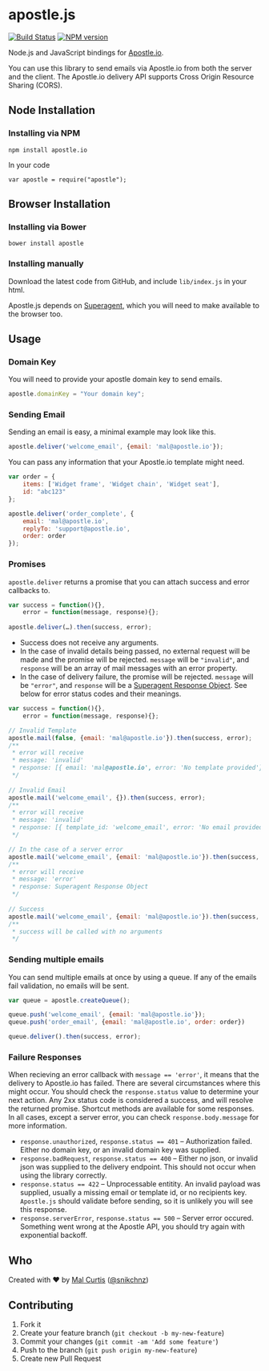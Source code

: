 # apostle.js

[![Build Status](https://travis-ci.org/apostle/apostle.js.png?branch=master)](https://travis-ci.org/apostle/apostle.js)
[![NPM version](https://badge.fury.io/js/apostle.png)](http://badge.fury.io/js/apostle)

Node.js and JavaScript bindings for [Apostle.io](http://apostle.io).

You can use this library to send emails via Apostle.io from both the server and the client. The Apostle.io delivery API supports Cross Origin Resource Sharing (CORS).

## Node Installation

### Installing via NPM

```
npm install apostle.io
```

In your code

```
var apostle = require("apostle");
```

## Browser Installation

### Installing via Bower

```
bower install apostle
```

### Installing manually

Download the latest code from GitHub, and include `lib/index.js` in your html.

Apostle.js depends on [Superagent](https://github.com/visionmedia/superagent), which you will need to make available to the browser too.


## Usage

### Domain Key

You will need to provide your apostle domain key to send emails.

```js
apostle.domainKey = "Your domain key";
```

### Sending Email

Sending an email is easy, a minimal example may look like this.

```js
apostle.deliver('welcome_email', {email: 'mal@apostle.io'});
```

You can pass any information that your Apostle.io template might need.


```js
var order = {
	items: ['Widget frame', 'Widget chain', 'Widget seat'],
	id: "abc123"
};

apostle.deliver('order_complete', {
	email: 'mal@apostle.io',
	replyTo: 'support@apostle.io',
	order: order
});
```

### Promises
`apostle.deliver` returns a promise that you can attach success and error callbacks to.

```js
var success = function(){},
	error = function(message, response){};
	
apostle.deliver(…).then(success, error);
```

* Success does not receive any arguments.
* In the case of invalid details being passed, no external request will be made and the promise will be rejected. `message` will be `"invalid"`, and `response` will be an array of mail messages with an error property.
* In the case of delivery failure, the promise will be rejected. `message` will be `"error"`, and `response`  will be a [Superagent Response Object](http://visionmedia.github.io/superagent/#response-properties). See below for error status codes and their meanings.


```js
var success = function(){},
	error = function(message, response){};

// Invalid Template
apostle.mail(false, {email: 'mal@apostle.io'}).then(success, error);
/**
 * error will receive
 * message: 'invalid'
 * response: [{ email: 'mal@apostle.io', error: 'No template provided'}]
 */
 
// Invalid Email
apostle.mail('welcome_email', {}).then(success, error);
/**
 * error will receive
 * message: 'invalid'
 * response: [{ template_id: 'welcome_email', error: 'No email provided'}]
 */

// In the case of a server error
apostle.mail('welcome_email', {email: 'mal@apostle.io'}).then(success, error);
/**
 * error will receive
 * message: 'error'
 * response: Superagent Response Object
 */
 
// Success
apostle.mail('welcome_email', {email: 'mal@apostle.io'}).then(success, error);
/**
 * success will be called with no arguments
 */

```

### Sending multiple emails

You can send multiple emails at once by using a queue. If any of the emails fail validation, no emails will be sent.

```js
var queue = apostle.createQueue();

queue.push('welcome_email', {email: 'mal@apostle.io'});
queue.push('order_email', {email: 'mal@apostle.io', order: order})

queue.deliver().then(success, error);
```

### Failure Responses

When recieving an error callback with `message == 'error'`, it means that the delivery to Apostle.io has failed. There are several circumstances where this might occur. You should check the `response.status` value to determine your next action. Any 2xx status code is considered a success, and will resolve the returned promise. Shortcut methods are available for some responses. In all cases, except a server error,  you can check `response.body.message` for more information.

* `response.unauthorized`, `response.status == 401` – Authorization failed. Either no domain key, or an invalid domain key was supplied.
* `response.badRequest`, `response.status == 400` – Either no json, or invalid json was supplied to the delivery endpoint. This should not occur when using the library correctly.
* `response.status == 422` – Unprocessable entitity. An invalid payload was supplied, usually a missing email or template id, or no recipients key. `Apostle.js` should validate before sending, so it is unlikely you will see this response.
* `response.serverError`, `response.status == 500` – Server error occured. Something went wrong at the Apostle API, you should try again with exponential backoff.


## Who
Created with ♥ by [Mal Curtis](http://github.com/snikch) ([@snikchnz](http://twitter.com/snikchnz))


## Contributing

1. Fork it
2. Create your feature branch (`git checkout -b my-new-feature`)
3. Commit your changes (`git commit -am 'Add some feature'`)
4. Push to the branch (`git push origin my-new-feature`)
5. Create new Pull Request







